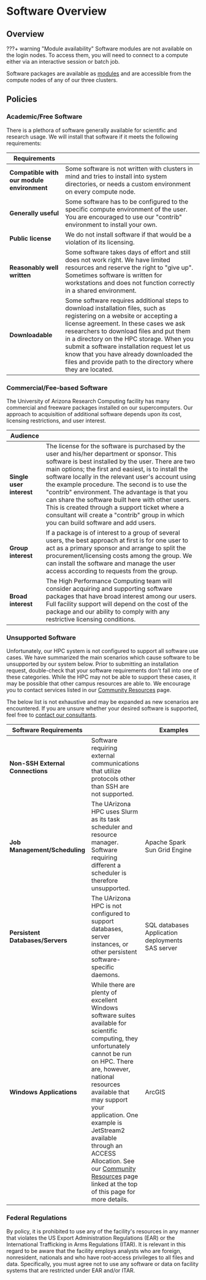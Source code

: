 # Software Overview

## Overview
???+ warning "Module availability"
    Software modules are not available on the login nodes. To access them, you will need to connect to a compute either via an interactive session or batch job.

Software packages are available as [modules](../modules) and are accessible from the compute nodes of any of our three clusters. 

## Policies
### Academic/Free Software
There is a plethora of software generally available for scientific and research usage.  We will install that software if it meets the following requirements:


|Requirements||
|-|-|
|**Compatible with our module environment**|Some software is not written with clusters in mind and tries to install into system directories, or needs a custom environment on every compute node. |
|**Generally useful**|Some software has to be configured to the specific compute environment of the user. You are encouraged to use our "contrib" environment to install your own.|
|**Public license**|We do not install software if that would be a violation of its licensing.|
|**Reasonably well written**|Some software takes days of effort and still does not work right.  We have limited resources and reserve the right to "give up". Sometimes software is written for workstations and does not function correctly in a shared environment.|
|**Downloadable**|Some software requires additional steps to download installation files, such as registering on a website or accepting a license agreement. In these cases we ask researchers to download files and put them in a directory on the HPC storage. When you submit a software installation request let us know that you have already downloaded the files and provide path to the directory where they are located.|



### Commercial/Fee-based Software
The University of Arizona Research Computing facility has many commercial and freeware packages installed on our supercomputers. Our approach to acquisition of additional software depends upon its cost, licensing restrictions, and user interest.   

|Audience||
|-|-|
|**Single user interest**|The license for the software is purchased by the user and his/her department or sponsor.  This software is best installed by the user.  There are two main options; the first and easiest, is to install the software locally in the relevant user's account using the example procedure. The second is to use the "contrib" environment.  The advantage is that you can share the software built here with other users. This is created through a support ticket where a consultant will create a "contrib" group in which you can build software and add users.|
|**Group interest**|If a package is of interest to a group of several users, the best approach at first is for one user to act as a primary sponsor and arrange to split the procurement/licensing costs among the group. We can install the software and manage the user access according to requests from the group.|
|**Broad interest**|The High Performance Computing team will consider acquiring and supporting software packages that have broad interest among our users. Full facility support will depend on the cost of the package and our ability to comply with any restrictive licensing conditions.|




### Unsupported Software

Unfortunately, our HPC system is not configured to support all software use cases. We have summarized the main scenarios which cause software to be unsupported by our system below. Prior to submitting an installation request, double-check that your software requirements don't fall into one of these categories. While the HPC may not be able to support these cases, it may be possible that other campus resources are able to. We encourage you to contact services listed in our [Community Resources](../../support_and_training/external_resources/) page.

The below list is not exhaustive and may be expanded as new scenarios are encountered. If you are unsure whether your desired software is supported, feel free to [contact our consultants](../../support_and_training/consulting_services/).

|Software Requirements||<div style="width: 150px;">Examples</div>|
|-|-|-|
|**Non-SSH External Connections**|Software requiring external communications that utilize protocols other than SSH are not supported.|
|**Job Management/Scheduling**|The UArizona HPC uses Slurm as its task scheduler and resource manager. Software requiring different a scheduler is therefore unsupported.|Apache Spark<br>Sun Grid Engine|
|**Persistent Databases/Servers**|The UArizona HPC is not configured to support databases, server instances, or other persistent software-specific daemons.|SQL databases<br>Application deployments<br>SAS server|
|**Windows Applications**|While there are plenty of excellent Windows software suites available for scientific computing, they unfortunately cannot be run on HPC. There are, however, national resources available that may support your application. One example is JetStream2 available through an ACCESS Allocation. See our [Community Resources](../../support_and_training/external_resources/) page linked at the top of this page for more details.|ArcGIS|


### Federal Regulations
By policy, it is prohibited to use any of the facility's resources in any manner that violates the US Export Administration Regulations (EAR) or the International Trafficking in Arms Regulations (ITAR). It is relevant in this regard to be aware that the facility employs analysts who are foreign, nonresident, nationals and who have root-access privileges to all files and data. Specifically, you must agree not to use any software or data on facility systems that are restricted under EAR and/or ITAR.